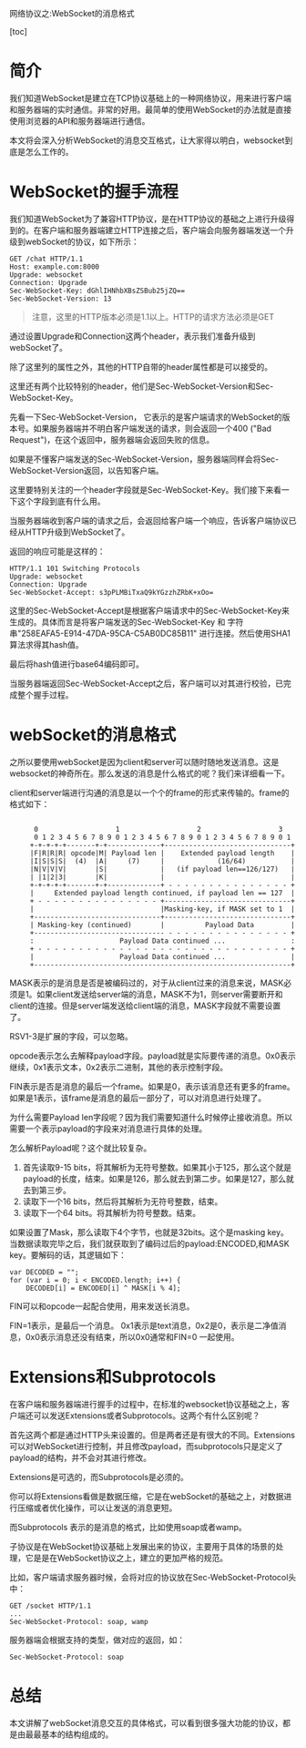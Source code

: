网络协议之:WebSocket的消息格式

[toc]

# 简介

我们知道WebSocket是建立在TCP协议基础上的一种网络协议，用来进行客户端和服务器端的实时通信。非常的好用。最简单的使用WebSocket的办法就是直接使用浏览器的API和服务器端进行通信。

本文将会深入分析WebSocket的消息交互格式，让大家得以明白，websocket到底是怎么工作的。

# WebSocket的握手流程

我们知道WebSocket为了兼容HTTP协议，是在HTTP协议的基础之上进行升级得到的。在客户端和服务器端建立HTTP连接之后，客户端会向服务器端发送一个升级到webSocket的协议，如下所示：

```
GET /chat HTTP/1.1
Host: example.com:8000
Upgrade: websocket
Connection: Upgrade
Sec-WebSocket-Key: dGhlIHNhbXBsZSBub25jZQ==
Sec-WebSocket-Version: 13

```

> 注意，这里的HTTP版本必须是1.1以上。HTTP的请求方法必须是GET

通过设置Upgrade和Connection这两个header，表示我们准备升级到webSocket了。

除了这里列的属性之外，其他的HTTP自带的header属性都是可以接受的。

这里还有两个比较特别的header，他们是Sec-WebSocket-Version和Sec-WebSocket-Key。

先看一下Sec-WebSocket-Version， 它表示的是客户端请求的WebSocket的版本号。如果服务器端并不明白客户端发送的请求，则会返回一个400 ("Bad Request")，在这个返回中，服务器端会返回失败的信息。

如果是不懂客户端发送的Sec-WebSocket-Version，服务器端同样会将Sec-WebSocket-Version返回，以告知客户端。

这里要特别关注的一个header字段就是Sec-WebSocket-Key。我们接下来看一下这个字段到底有什么用。

当服务器端收到客户端的请求之后，会返回给客户端一个响应，告诉客户端协议已经从HTTP升级到WebSocket了。

返回的响应可能是这样的：

```
HTTP/1.1 101 Switching Protocols
Upgrade: websocket
Connection: Upgrade
Sec-WebSocket-Accept: s3pPLMBiTxaQ9kYGzzhZRbK+xOo=
```

这里的Sec-WebSocket-Accept是根据客户端请求中的Sec-WebSocket-Key来生成的。具体而言是将客户端发送的Sec-WebSocket-Key 和 字符串"258EAFA5-E914-47DA-95CA-C5AB0DC85B11" 进行连接。然后使用SHA1算法求得其hash值。

最后将hash值进行base64编码即可。

当服务器端返回Sec-WebSocket-Accept之后，客户端可以对其进行校验，已完成整个握手过程。

# webSocket的消息格式

之所以要使用webSocket是因为client和server可以随时随地发送消息。这是websocket的神奇所在。那么发送的消息是什么格式的呢？我们来详细看一下。

client和server端进行沟通的消息是以一个个的frame的形式来传输的。frame的格式如下：

```

      0                   1                   2                   3
      0 1 2 3 4 5 6 7 8 9 0 1 2 3 4 5 6 7 8 9 0 1 2 3 4 5 6 7 8 9 0 1
     +-+-+-+-+-------+-+-------------+-------------------------------+
     |F|R|R|R| opcode|M| Payload len |    Extended payload length    |
     |I|S|S|S|  (4)  |A|     (7)     |             (16/64)           |
     |N|V|V|V|       |S|             |   (if payload len==126/127)   |
     | |1|2|3|       |K|             |                               |
     +-+-+-+-+-------+-+-------------+ - - - - - - - - - - - - - - - +
     |     Extended payload length continued, if payload len == 127  |
     + - - - - - - - - - - - - - - - +-------------------------------+
     |                               |Masking-key, if MASK set to 1  |
     +-------------------------------+-------------------------------+
     | Masking-key (continued)       |          Payload Data         |
     +-------------------------------- - - - - - - - - - - - - - - - +
     :                     Payload Data continued ...                :
     + - - - - - - - - - - - - - - - - - - - - - - - - - - - - - - - +
     |                     Payload Data continued ...                |
     +---------------------------------------------------------------+
```

MASK表示的是消息是否是被编码过的，对于从client过来的消息来说，MASK必须是1。如果client发送给server端的消息，MASK不为1，则server需要断开和client的连接。但是server端发送给client端的消息，MASK字段就不需要设置了。

RSV1-3是扩展的字段，可以忽略。

opcode表示怎么去解释payload字段。payload就是实际要传递的消息。0x0表示继续，0x1表示文本，0x2表示二进制，其他的表示控制字段。

FIN表示是否是消息的最后一个frame。如果是0，表示该消息还有更多的frame。如果是1表示，该frame是消息的最后一部分了，可以对消息进行处理了。

为什么需要Payload len字段呢？因为我们需要知道什么时候停止接收消息。所以需要一个表示payload的字段来对消息进行具体的处理。

怎么解析Payload呢？这个就比较复杂。

1. 首先读取9-15 bits，将其解析为无符号整数。如果其小于125，那么这个就是payload的长度，结束。如果是126，那么就去到第二步。如果是127，那么就去到第三步。
2. 读取下一个16 bits，然后将其解析为无符号整数，结束。
3. 读取下一个64 bits。将其解析为符号整数。结束。

如果设置了Mask，那么读取下4个字节，也就是32bits。这个是masking key。当数据读取完毕之后，我们就获取到了编码过后的payload:ENCODED,和MASK key。要解码的话，其逻辑如下：

```
var DECODED = "";
for (var i = 0; i < ENCODED.length; i++) {
    DECODED[i] = ENCODED[i] ^ MASK[i % 4];

```

FIN可以和opcode一起配合使用，用来发送长消息。

FIN=1表示，是最后一个消息。 0x1表示是text消息，0x2是0，表示是二净值消息，0x0表示消息还没有结束，所以0x0通常和FIN=0 一起使用。

# Extensions和Subprotocols

在客户端和服务器端进行握手的过程中，在标准的websocket协议基础之上，客户端还可以发送Extensions或者Subprotocols。这两个有什么区别呢？

首先这两个都是通过HTTP头来设置的。但是两者还是有很大的不同。Extensions可以对WebSocket进行控制，并且修改payload，而subprotocols只是定义了payload的结构，并不会对其进行修改。

Extensions是可选的，而Subprotocols是必须的。

你可以将Extensions看做是数据压缩，它是在webSocket的基础之上，对数据进行压缩或者优化操作，可以让发送的消息更短。

而Subprotocols 表示的是消息的格式，比如使用soap或者wamp。

子协议是在WebSocket协议基础上发展出来的协议，主要用于具体的场景的处理，它是是在WebSocket协议之上，建立的更加严格的规范。

比如，客户端请求服务器时候，会将对应的协议放在Sec-WebSocket-Protocol头中：

```
GET /socket HTTP/1.1
...
Sec-WebSocket-Protocol: soap, wamp
```

服务器端会根据支持的类型，做对应的返回，如：

```
Sec-WebSocket-Protocol: soap
```

# 总结

本文讲解了webSocket消息交互的具体格式，可以看到很多强大功能的协议，都是由最最基本的结构组成的。



